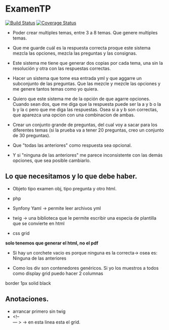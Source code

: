 # ExamenTP
[![Build Status](https://travis-ci.org/Sofiamonza/ExamenTP.svg?branch=master)](https://travis-ci.org/Sofiamonza/ExamenTP)
[![Coverage Status](https://coveralls.io/repos/github/Sofiamonza/ExamenTP/badge.svg?branch=master)](https://coveralls.io/github/Sofiamonza/ExamenTP?branch=master)

- Poder crear multiples temas, entre 3 a 8 temas. Que genere multiples temas.

- Que me guarde cuál es la respuesta correcta proque este sistema mezcla las opciones, mezcla las preguntas y las consignas.

- Este sistema me tiene que generar dos copias por cada tema, una sin la resolución y otra con las respuestas correctas.

- Hacer un sistema que tome esa entrada yml y que aggarre un subconjunto de las preguntas. Que las mezcle y mezcle las opciones y me genere tantos temas como yo quiera.

- Quiero que este sistema me de la opción de que agarre opciones. Cuando sean dos, que me diga que la respuesta puede ser la a y b o la b y la c pero que me diga las respuestas. Osea si a y b son correctas, que aparezca una opcion con una combinacion de ambas.

- Crear un conjunto grande de preguntas, del cual voy a sacar para los diferentes temas (si la prueba va a tener 20 preguntas, creo un conjunto de 30 preguntas).

- Que "todas las anteriores" como respuesta sea opcional. 
- Y si "ninguna de las anteriores" me parece inconsistente con las demás opciones, que sea posible cambiarlo.

## Lo que necesitamos y lo que debe haber.
- Objeto tipo examen obj, tipo pregunta y otro html.

- php

- Synfony Yaml -> permite leer archivos yml

- twig -> una biblioteca que le permite escribir una especia de plantilla que se convierte en html

- css grid

<b>solo tenemos que generar el html, no el pdf</b>

- Si hay un corchete vacio es porque ninguna es la correcta-> osea es: Ninguna de las anteriores

- Como los div son contenedores genéricos. Si yo los muestros a todos como display grid puedo hacer 2 columnas

border 1px solid black

## Anotaciones.
- arrancar primero sin twig
- <!– <div clas="questions">— >  -> en esta linea esta el grid.
